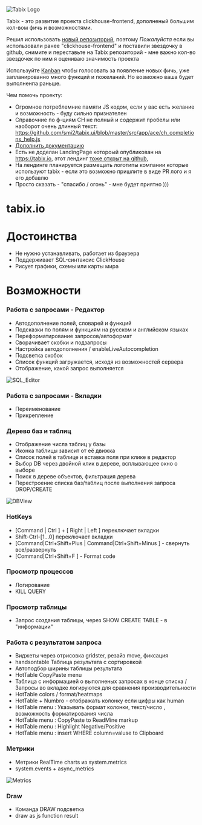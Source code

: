 ![Tabix Logo](http://ui.tabix.io/assets/images/logotabix.png)


Tabix - это развитие проекта clickhouse-frontend, дополненый большим кол-вом фичь и возможностями.


Решил использовать [новый репозиторий](https://github.com/smi2/tabix.ui), поэтому *Пожалуйста* если вы использовали ранее "clickhouse-frontend" и поставили звездочку в github,
снимите и переставьте на Tabix репозиторий - мне важно кол-во звездочек по ним я оцениваю значимость проекта


Используйте [Kanban](https://tree.taiga.io/project/isublimity-chg/kanban) чтобы голосовать за появление новых фичь, уже запланированно много функций и пожеланий. Но возможно ваша будет выполненпа раньше.

Чем помочь проекту:

* Огромное потреблемние памяти JS кодом, если у вас есть желание и возможность - буду сильно признателен
* Справочние по ф-циям CH не полный и содержит пробелы или наоборот очень длинный текст:  https://github.com/smi2/tabix.ui/blob/master/src/app/ace/ch_completions_help.js
* [Дополнить документацию](https://github.com/smi2/tabix.ui/tree/master/manual)
* Есть не доделан LandingPage котороый опубликован на https://tabix.io, этот лендинг [тоже открыт на github](https://github.com/smi2/tabix.landingpage),
* На лендинге планируется размещать логотипы компании которые используют tabix  - если это возможно пришлите в виде PR лого и я его добавлю
* Просто сказать - "спасибо / огонь" - мне будет приятно )))



# tabix.io


# Достоинства

* Не нужно устанавливать, работает из браузера
* Поддерживает SQL-синтаксис ClickHouse
* Рисует графики, схемы или карты мира

# Возможности

### Работа с запросами - Редактор
* Автодополнение полей, словарей и функций 
* Подсказки по полям и функциям на русском и английском языках
* Переформатирование запросов/автоформат 
* Сворачивает скобки и подзапросы
* Настройка автодополнения / enableLiveAutocompletion
* Подсветка скобок
* Список функций загружается, исходя из возможностей сервера
* Отображение, какой запрос выполняется

![SQL_Editor](https://tabix.io/anime/SQL_Editor.gif)


### Работа с запросами - Вкладки
* Переименование
* Прикрепление


### Дерево баз и таблиц

* Отображение числа таблиц у базы
* Иконка таблицы зависит от её движка
* Список полей в таблице и вставка поля при клике в редактор
* Выбор DB через двойной клик в дереве, всплывающее окно о выборе
* Поиск в дереве объектов, фильтрация дерева 
* Перестроение списка баз/таблиц после выполнения запроса DROP/CREATE

![DBView](https://tabix.io/anime/DB_Left_View.gif)


### HotKeys
* [Command | Ctrl ] + [ Right | Left ] переключает вкладки
* Shift-Ctrl-[1...0] переключает вкладки
* [Command|Ctrl+Shift+Plus | Command|Ctrl+Shift+Minus ] - свернуть все/развернуть
* [Command|Ctrl+Shift+F ] - Format code


### Просмотр процессов 
* Логирование 
* KILL QUERY


### Просмотр таблицы 
* Запрос создания таблицы, через SHOW CREATE TABLE - в "информации"


### Работа с результатом запроса
* Виджеты через отрисовка gridster, резайз move, фиксация
* handsontable Таблица результата с сортировкой
* Автоподбор ширины таблицы результата
* HotTable CopyPaste menu
* Таблица с информацией о выполненых запросах в конце списка / Запросы во вкладке логируются для сравнения производительности
* HotTable colors / format/heatmaps 
* HotTable + Numbro - отображать колонку если цифры как human
* HotTable menu : Указывать формат колонки, текст/число , возможность форматирования числа
* HotTable menu : CopyPaste to ReadMine markup
* HotTable menu : Highlight Negative/Positive
* HotTable menu : insert WHERE column=valuse to Clipboard


### Метрики
* Метрики RealTime charts из system.metrics
* system.events + async_metrics

![Metrics](https://tabix.io/anime/Metrics.gif)

### Draw
* Команда DRAW подсветка
* draw as js function result
